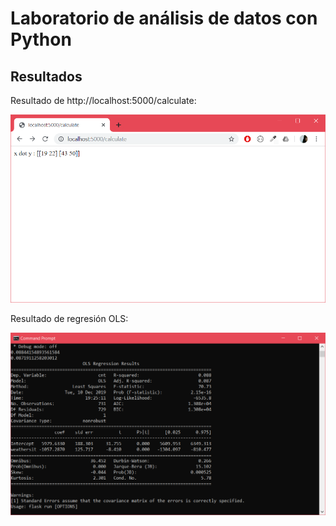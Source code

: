 # Laboratorio de análisis de datos con Python

## Resultados
Resultado de http://localhost:5000/calculate:

![](calculate.png)

Resultado de regresión OLS:

![](ols.png)
